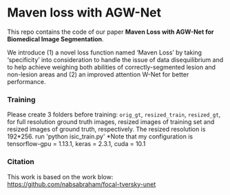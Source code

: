 # Maven loss with AGW-Net

This repo contains the code of our paper **Maven Loss with AGW-Net for Biomedical Image Segmentation**.

We introduce (1) a novel loss function named ‘Maven Loss’ by taking ‘specificity’ into consideration to handle the issue of data disequilibrium and to help achieve weighing both abilities of correctly-segmented lesion and non-lesion areas and (2) an improved attention W-Net for better performance.

### Training
Please create 3 folders before training: `orig_gt`, `resized_train`, `resized_gt`, for full resolution ground truth images, resized images of training set and resized images of ground truth, respectively. The resized resolution is 192*256.
run 'python isic_train.py'
*Note that my configuration is tensorflow-gpu = 1.13.1, keras = 2.3.1, cuda = 10.1

### Citation 

This work is based on the work blow:
https://github.com/nabsabraham/focal-tversky-unet
